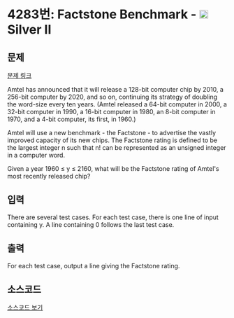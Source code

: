 # 4283번: Factstone Benchmark - <img src="https://static.solved.ac/tier_small/9.svg" style="height:20px" /> Silver II

<!-- performance -->

<!-- 문제 제출 후 깃허브에 푸시를 했을 때 제출한 코드의 성능이 입력될 공간입니다.-->

<!-- end -->

## 문제

[문제 링크](https://boj.kr/4283)


<p>Amtel has announced that it will release a 128-bit computer chip by 2010, a 256-bit computer by 2020, and so on, continuing its strategy of doubling the word-size every ten years. (Amtel released a 64-bit computer in 2000, a 32-bit computer in 1990, a 16-bit computer in 1980, an 8-bit computer in 1970, and a 4-bit computer, its first, in 1960.)</p>

<p>Amtel will use a new benchmark - the Factstone - to advertise the vastly improved capacity of its new chips. The Factstone rating is defined to be the largest integer n such that n! can be represented as an unsigned integer in a computer word.</p>

<p>Given a year 1960 ≤ y ≤ 2160, what will be the Factstone rating of Amtel's most recently released chip?</p>



## 입력


<p>There are several test cases. For each test case, there is one line of input containing y. A line containing 0 follows the last test case.&nbsp;</p>



## 출력


<p>For each test case, output a line giving the Factstone rating.</p>



## 소스코드

[소스코드 보기](Factstone%20Benchmark.cpp)